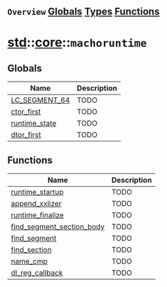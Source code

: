 ## `Overview` [Globals](./globals.md) [Types](./types.md) [Functions](./functions.md)
# [std](./../../std.md)::[core](./../core.md)::`machoruntime`
## Globals
|Name|Description|
|----|-----------|
|[LC_SEGMENT_64](#todo)|TODO|
|[ctor_first](#todo)|TODO|
|[runtime_state](#todo)|TODO|
|[dtor_first](#todo)|TODO|
## Functions
|Name|Description|
|----|-----------|
|[runtime_startup](#todo)|TODO|
|[append_xxlizer](#todo)|TODO|
|[runtime_finalize](#todo)|TODO|
|[find_segment_section_body](#todo)|TODO|
|[find_segment](#todo)|TODO|
|[find_section](#todo)|TODO|
|[name_cmp](#todo)|TODO|
|[dl_reg_callback](#todo)|TODO|
